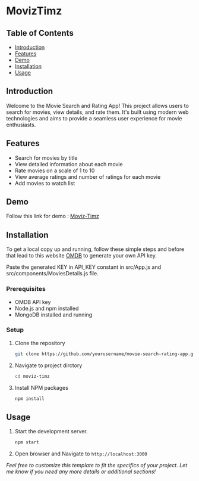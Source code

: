 # MovizTimz

## Table of Contents

- [Introduction](#introduction)
- [Features](#features)
- [Demo](#demo)
- [Installation](#installation)
- [Usage](#usage)

## Introduction

Welcome to the Movie Search and Rating App! This project allows users to search for movies, view details, and rate them. It's built using modern web technologies and aims to provide a seamless user experience for movie enthusiasts.

## Features

- Search for movies by title
- View detailed information about each movie
- Rate movies on a scale of 1 to 10
- View average ratings and number of ratings for each movie
- Add movies to watch list

## Demo

Follow this link for demo : [Moviz-Timz](https://moviz-timz.vercel.app/)

## Installation

To get a local copy up and running, follow these simple steps and before that lead to this website [OMDB](https://www.omdbapi.com/) to generate your own API key.

Paste the generated KEY in API_KEY constant in src/App.js and src/components/MoviesDetails.js file.

### Prerequisites

- OMDB API key
- Node.js and npm installed
- MongoDB installed and running

### Setup

1. Clone the repository

   ```sh
   git clone https://github.com/yourusername/movie-search-rating-app.git
   ```

2. Navigate to project dirctory

   ```sh
   cd moviz-timz
   ```

3. Install NPM packages

   ```sh
   npm install
   ```

## Usage

1. Start the development server.

   ```sh
   npm start
   ```

2. Open browser and Navigate to `http://localhost:3000`

_Feel free to customize this template to fit the specifics of your project. Let me know if you need any more details or additional sections!_

